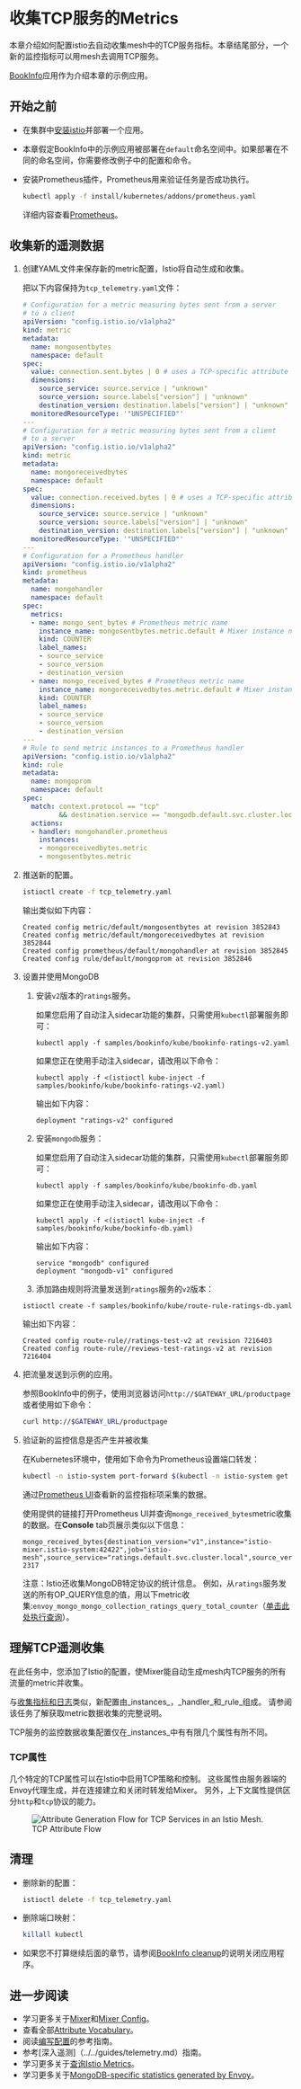 # 收集TCP服务的Metrics

本章介绍如何配置istio去自动收集mesh中的TCP服务指标。本章结尾部分，一个新的监控指标可以用mesh去调用TCP服务。

[BookInfo](../../guides/bookinfo.md)应用作为介绍本章的示例应用。

## 开始之前

* 在集群中[安装istio](../../setup/)并部署一个应用。

* 本章假定BookInfo中的示例应用被部署在`default`命名空间中。如果部署在不同的命名空间，你需要修改例子中的配置和命令。

* 安装Prometheus插件，Prometheus用来验证任务是否成功执行。

   ```bash
   kubectl apply -f install/kubernetes/addons/prometheus.yaml
   ```

   详细内容查看[Prometheus](https://prometheus.io)。

## 收集新的遥测数据

1. 创建YAML文件来保存新的metric配置，Istio将自动生成和收集。

   把以下内容保持为`tcp_telemetry.yaml`文件：

   ```yaml
   # Configuration for a metric measuring bytes sent from a server
   # to a client
   apiVersion: "config.istio.io/v1alpha2"
   kind: metric
   metadata:
     name: mongosentbytes
     namespace: default
   spec:
     value: connection.sent.bytes | 0 # uses a TCP-specific attribute
     dimensions:
       source_service: source.service | "unknown"
       source_version: source.labels["version"] | "unknown"
       destination_version: destination.labels["version"] | "unknown"
     monitoredResourceType: '"UNSPECIFIED"'
   ---
   # Configuration for a metric measuring bytes sent from a client
   # to a server
   apiVersion: "config.istio.io/v1alpha2"
   kind: metric
   metadata:
     name: mongoreceivedbytes
     namespace: default
   spec:
     value: connection.received.bytes | 0 # uses a TCP-specific attribute
     dimensions:
       source_service: source.service | "unknown"
       source_version: source.labels["version"] | "unknown"
       destination_version: destination.labels["version"] | "unknown"
     monitoredResourceType: '"UNSPECIFIED"'
   ---
   # Configuration for a Prometheus handler
   apiVersion: "config.istio.io/v1alpha2"
   kind: prometheus
   metadata:
     name: mongohandler
     namespace: default
   spec:
     metrics:
     - name: mongo_sent_bytes # Prometheus metric name
       instance_name: mongosentbytes.metric.default # Mixer instance name (fully-qualified)
       kind: COUNTER
       label_names:
       - source_service
       - source_version
       - destination_version
     - name: mongo_received_bytes # Prometheus metric name
       instance_name: mongoreceivedbytes.metric.default # Mixer instance name (fully-qualified)
       kind: COUNTER
       label_names:
       - source_service
       - source_version
       - destination_version
   ---
   # Rule to send metric instances to a Prometheus handler
   apiVersion: "config.istio.io/v1alpha2"
   kind: rule
   metadata:
     name: mongoprom
     namespace: default
   spec:
     match: context.protocol == "tcp"
            && destination.service == "mongodb.default.svc.cluster.local"
     actions:
     - handler: mongohandler.prometheus
       instances:
       - mongoreceivedbytes.metric
       - mongosentbytes.metric
   ```

1. 推送新的配置。

   ```bash
   istioctl create -f tcp_telemetry.yaml
   ```

   输出类似如下内容：
   ```
   Created config metric/default/mongosentbytes at revision 3852843
   Created config metric/default/mongoreceivedbytes at revision 3852844
   Created config prometheus/default/mongohandler at revision 3852845
   Created config rule/default/mongoprom at revision 3852846
   ```

1. 设置并使用MongoDB

   1. 安装`v2`版本的`ratings`服务。

       如果您启用了自动注入sidecar功能的集群，只需使用`kubectl`部署服务即可：

       ```
       kubectl apply -f samples/bookinfo/kube/bookinfo-ratings-v2.yaml
       ```

       如果您正在使用手动注入sidecar，请改用以下命令：

       ```
       kubectl apply -f <(istioctl kube-inject -f samples/bookinfo/kube/bookinfo-ratings-v2.yaml)
       ```

       输出如下内容：

       ```
       deployment "ratings-v2" configured
       ```

   1. 安装`mongodb`服务：

       如果您启用了自动注入sidecar功能的集群，只需使用`kubectl`部署服务即可：

       ```
       kubectl apply -f samples/bookinfo/kube/bookinfo-db.yaml
       ```

       如果您正在使用手动注入sidecar，请改用以下命令：

       ```
       kubectl apply -f <(istioctl kube-inject -f samples/bookinfo/kube/bookinfo-db.yaml)
       ```

       输出如下内容：

       ```
       service "mongodb" configured
       deployment "mongodb-v1" configured
       ```

   1. 添加路由规则将流量发送到`ratings`服务的`v2`版本：

   ```
   istioctl create -f samples/bookinfo/kube/route-rule-ratings-db.yaml
   ```

   输出如下内容：

   ```
   Created config route-rule//ratings-test-v2 at revision 7216403
   Created config route-rule//reviews-test-ratings-v2 at revision 7216404
   ```

1. 把流量发送到示例的应用。

   参照BookInfo中的例子，使用浏览器访问`http://$GATEWAY_URL/productpage`或者使用如下命令：

   ```bash
   curl http://$GATEWAY_URL/productpage
   ```

1. 验证新的监控信息是否产生并被收集

   在Kubernetes环境中，使用如下命令为Prometheus设置端口转发：

   ```bash
   kubectl -n istio-system port-forward $(kubectl -n istio-system get pod -l app=prometheus -o jsonpath='{.items[0].metadata.name}') 9090:9090 &
   ```

   通过[Prometheus UI](http://localhost:9090/graph#%5B%7B%22range_input%22%3A%221h%22%2C%22expr%22%3A%22mongo_received_bytes%22%2C%22tab%22%3A1%7D%5D)查看新的监控指标项采集的数据。

   使用提供的链接打开Prometheus UI并查询`mongo_received_bytes`metric收集的数据。在**Console** tab页展示类似以下信息：

   ```
   mongo_received_bytes{destination_version="v1",instance="istio-mixer.istio-system:42422",job="istio-mesh",source_service="ratings.default.svc.cluster.local",source_version="v2"}	2317
   ```

    注意：Istio还收集MongoDB特定协议的统计信息。 例如，从`ratings`服务发送的所有OP_QUERY信息的值，用以下metric收集:`envoy_mongo_mongo_collection_ratings_query_total_counter`（[单击此处执行查询](http://localhost:9090/graph#%5B%7B%22range_input%22%3A%221h%22%2C%22expr%22%3A%22envoy_mongo_mongo_collection_ratings_query_total_counter%22%2C%22tab%22%3A1%7D%5D)）。

## 理解TCP遥测收集

在此任务中，您添加了Istio的配置，使Mixer能自动生成mesh内TCP服务的所有流量的metric并收集。

与[收集指标和日志](../../tasks/telemetry/metrics-logs.md)类似，新配置由_instances_，_handler_和_rule_组成。 请参阅该任务了解获取metric数据收集的完整说明。

TCP服务的监控数据收集配置仅在_instances_中有有限几个属性有所不同。

### TCP属性

几个特定的TCP属性可以在Istio中启用TCP策略和控制。 这些属性由服务器端的Envoy代理生成，并在连接建立和关闭时转发给Mixer。 另外，上下文属性提供区分`http`和`tcp`协议的能力。

<figure><img style="max-width:100%;" src="./img/istio-tcp-attribute-flow.svg" alt="Attribute Generation Flow for TCP Services in an Istio Mesh." title="TCP Attribute Flow" />
<figcaption>TCP Attribute Flow</figcaption></figure>

## 清理

* 删除新的配置：

  ```bash
  istioctl delete -f tcp_telemetry.yaml
  ```

* 删除端口映射：

  ```bash
  killall kubectl
  ```

* 如果您不打算继续后面的章节，请参阅[BookInfo cleanup](../../guides/bookinfo.md#cleanup)的说明关闭应用程序。

## 进一步阅读

* 学习更多关于[Mixer](../../concepts/policy-and-control/mixer.md)和[Mixer Config](../../concepts/policy-and-control/mixer-config.md)。
* 查看全部[Attribute Vocabulary](../../reference/config/mixer/attribute-vocabulary.md)。
* 阅读[编写配置](../../reference/writing-config.md)的参考指南。
* 参考[深入遥测]（../../guides/telemetry.md）指南。
* 学习更多关于[查询Istio Metrics](../../tasks/telemetry/querying-metrics.md)。
* 学习更多关于[MongoDB-specific statistics generated by Envoy](https://envoyproxy.github.io/envoy/configuration/network_filters/mongo_proxy_filter.html#statistics)。




